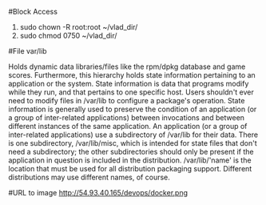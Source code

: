 #Block Access
1. sudo chown -R root:root ~/vlad_dir/
2. sudo chmod 0750 ~/vlad_dir/

#File
var/lib

Holds dynamic data libraries/files like the rpm/dpkg database and game scores. Furthermore, this hierarchy holds state information pertaining to an application or the system. State information is data that programs modify while they run, and that pertains to one specific host. Users shouldn't ever need to modify files in /var/lib to configure a package's operation. State information is generally used to preserve the condition of an application (or a group of inter-related applications) between invocations and between different instances of the same application. An application (or a group of inter-related applications) use a subdirectory of /var/lib for their data. There is one subdirectory, /var/lib/misc, which is intended for state files that don't need a subdirectory; the other subdirectories should only be present if the application in question is included in the distribution. /var/lib/'name' is the location that must be used for all distribution packaging support. Different distributions may use different names, of course.

#URL to image
http://54.93.40.165/devops/docker.png
